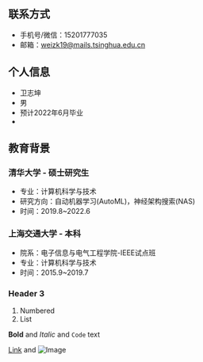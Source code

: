 ## 联系方式
- 手机号/微信：15201777035
- 邮箱：weizk19@mails.tsinghua.edu.cn


## 个人信息
- 卫志坤
- 男
- 预计2022年6月毕业
- 
## 教育背景
### 清华大学 - 硕士研究生
- 专业：计算机科学与技术
- 研究方向：自动机器学习(AutoML)，神经架构搜索(NAS)
- 时间：2019.8~2022.6
### 上海交通大学 - 本科
- 院系：电子信息与电气工程学院-IEEE试点班
- 专业：计算机科学与技术
- 时间：2015.9~2019.7

### Header 3


1. Numbered
2. List

**Bold** and _Italic_ and `Code` text

[Link](url) and ![Image](src)

